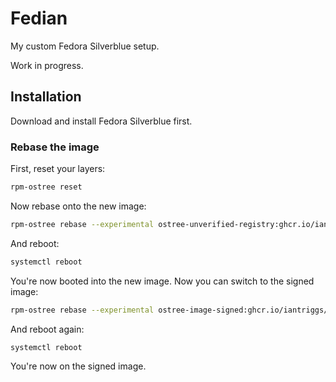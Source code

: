 # Fedian

My custom Fedora Silverblue setup.

Work in progress.

## Installation

Download and install Fedora Silverblue first.

### Rebase the image

First, reset your layers:

```bash
rpm-ostree reset
```

Now rebase onto the new image:

```bash
rpm-ostree rebase --experimental ostree-unverified-registry:ghcr.io/iantriggs/fedian
```

And reboot:

```bash
systemctl reboot
```

You're now booted into the new image. Now you can switch to the signed image:

```bash
rpm-ostree rebase --experimental ostree-image-signed:ghcr.io/iantriggs/fedian
```

And reboot again:
```bash
systemctl reboot
```

You're now on the signed image.